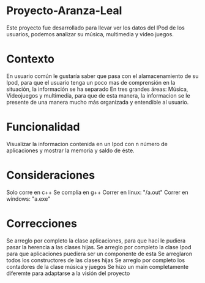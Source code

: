 # Proyecto-Aranza-Leal
Este proyecto fue desarrollado para llevar ver los datos del IPod de los usuarios, podemos analizar su música, multimedia y video juegos.

# Contexto
En usuario común le gustaría saber que pasa con el alamacenamiento de su Ipod, para que el usuario tenga un poco mas de comprensión en la situación, la información se ha separado En tres grandes áreas: Música, Videojuegos y multimedia, para que de esta manera, la informacion se le presente de una manera mucho más organizada y entendible al usuario.

# Funcionalidad
Visualizar la informacion contenida en un Ipod con n número de aplicaciones y mostrar la memoria y saldo de éste.

# Consideraciones
Solo corre en c++
Se complia en g++
Correr en linux: "/a.out"
Correr en windows: "a.exe"

# Correcciones
Se arreglo por completo la clase aplicaciones, para que hací le pudiera pasar la herencia a las clases hijas.
Se arreglo por completo la clase Ipod para que aplicaciones puediera ser un componente de esta
Se arreglaron todos los constructores de las clases hijas
Se arreglo por completo los contadores de la clase música y juegos
Se hizo un main completamente diferemte para adaptarse a la visión del proyecto

